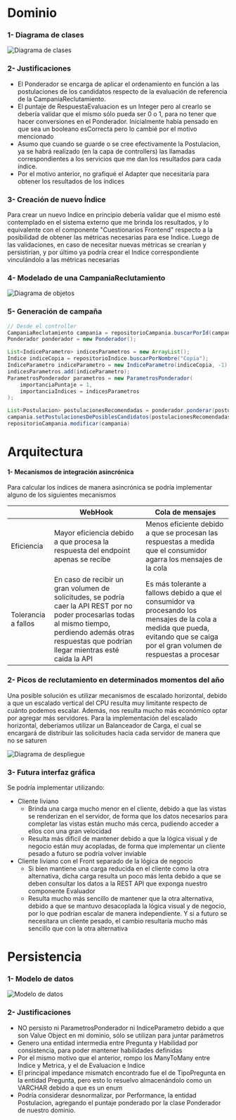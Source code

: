# Dominio
### 1- Diagrama de clases
![Diagrama de clases](img.png)

### 2- Justificaciones

- El Ponderador se encarga de aplicar el ordenamiento en función a las postulaciones de los candidatos
respecto de la evaluación de referencia de la CampaniaReclutamiento.
- El puntaje de RespuestaEvaluacion es un Integer pero al crearlo se debería validar que el mismo
sólo pueda ser 0 o 1, para no tener que hacer conversiones en el Ponderador.
Inicialmente había pensado en que sea un booleano esCorrecta pero lo cambié por el motivo mencionado
- Asumo que cuando se guarde o se cree efectivamente la Postulacion, ya se habrá realizado (en la capa de controllers)
las llamadas correspondientes a los servicios que me dan los resultados para cada índice.
- Por el motivo anterior, no grafiqué el Adapter que necesitaría para obtener los resultados de los índices

### 3- Creación de nuevo Índice
Para crear un nuevo Indice en principio debería validar que el mismo esté contemplado en el sistema externo
que me brinda los resultados, y lo equivalente con el componente "Cuestionarios Frontend" respecto a la posibilidad
de obtener las métricas necesarias para ese Indice.
Luego de las validaciones, en caso de necesitar nuevas métricas se crearían y persistirían, y por último ya podría
crear el Indice correspondiente vinculándolo a las métricas necesarias

### 4- Modelado de una CampaniaReclutamiento
![Diagrama de objetos](img_1.png)

### 5- Generación de campaña
```java
// Desde el controller
CampaniaReclutamiento campania = repositorioCampania.buscarPorId(campaniaId)
Ponderador ponderador = new Ponderador();

List<IndiceParametro> indicesParametros = new ArrayList();
Indice indiceCopia = repositorioIndice.buscarPorNombre("Copia");
IndiceParametro indiceParametro = new IndiceParametro(indiceCopia, -1);
indicesParametros.add(indiceParametro);
ParametrosPonderador parametros = new ParametrosPonderador(
    importanciaPuntaje = 1,
    importanciaIndices = indicesParametros
);

List<Postulacion> postulacionesRecomendadas = ponderador.ponderar(postulaciones, parametros);
campania.setPostulacionesDePosiblesCandidatos(postulacionesRecomendadas);
repositorioCampania.modificar(campania)
```

# Arquitectura
#### 1- Mecanismos de integración asincrónica
Para calcular los índices de manera asincrónica se podría implementar alguno de los siguientes mecanismos

|                     | WebHook                                                                                                                                                                                                       | Cola de mensajes                                                                                                                                                                   |
|---------------------|---------------------------------------------------------------------------------------------------------------------------------------------------------------------------------------------------------------|------------------------------------------------------------------------------------------------------------------------------------------------------------------------------------|
| Eficiencia          | Mayor eficiencia debido a que procesa la respuesta del endpoint apenas se recibe                                                                                                                              | Menos eficiente debido a que se procesan las respuestas a medida que el consumidor agarra los mensajes de la cola                                                                  |
| Tolerancia a fallos | En caso de recibir un gran volumen de solicitudes, se podría caer la API REST por no poder procesarlas todas al mismo tiempo, perdiendo además otras respuestas que podrían llegar mientras esté caida la API | Es más tolerante a fallows debido a que el consumidor va procesando los mensajes de la cola a medida que pueda, evitando que se caiga por el gran volumen de respuestas a procesar |

### 2- Picos de reclutamiento en determinados momentos del año
Una posible solución es utilizar mecanismos de escalado horizontal, debido a que un escalado vertical del CPU resulta muy limitante respecto de cuánto podemos escalar.
Además, nos resulta mucho más económico optar por agregar más servidores.
Para la implementación del escalado horizontal, deberíamos utilizar un Balanceador de Carga, el cual se encargará de distribuir
las solicitudes hacia cada servidor de manera que no se saturen

![Diagrama de despliegue](img_2.png)

### 3- Futura interfaz gráfica
Se podría implementar utilizando:
- Cliente liviano
  - Brinda una carga mucho menor en el cliente, debido a que las vistas se renderizan en el servidor, de forma que los datos necesarios para completar las vistas están mucho más cerca, pudiendo acceder a ellos con una gran velocidad
  - Resulta más dificil de mantener debido a que la lógica visual y de negocio están muy acopladas, de forma que implementar un cliente pesado a futuro se podría volver inviable
- Cliente liviano con el Front separado de la lógica de negocio
  - Si bien mantiene una carga reducida en el cliente como la otra alternativa, dicha carga resulta un poco más lenta debido a que se deben consultar los datos a la REST API que exponga nuestro componente Evaluador
  - Resulta mucho más sencillo de mantener que la otra alternativa, debido a que se mantuvo desacoplada la lógica visual y de negocio, por lo que podrían escalar de manera independiente. Y si a futuro se necesitara un cliente pesado, el cambio resultaría mucho más sencillo que con la otra alternativa

# Persistencia
### 1- Modelo de datos
![Modelo de datos](img_3.png)

### 2- Justificaciones

- NO persisto ni ParametrosPonderador ni IndiceParametro debido a que son Value Object en mi dominio, sólo se utilizan para juntar parámetros
- Genero una entidad intermedia entre Pregunta y Habilidad por consistencia, para poder mantener habilidades definidas
- Por el mismo motivo que el anterior, rompo los ManyToMany entre Indice y Metrica, y el de Evaluacion e Indice
- El principal impedance mismatch encontrado fue el de TipoPregunta en la entidad Pregunta, pero esto lo resuelvo almacenándolo como un VARCHAR debido a que es un enum
- Podría considerar desnormalizar, por Performance, la entidad Postulacion, agregando el puntaje ponderado por la clase Ponderador de nuestro dominio.

